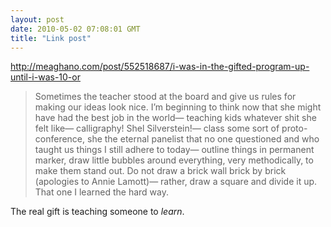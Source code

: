 ```yaml
---
layout: post
date: 2010-05-02 07:08:01 GMT
title: "Link post"
---
```

<http://meaghano.com/post/552518687/i-was-in-the-gifted-program-up-until-i-was-10-or>

> Sometimes the teacher stood at the board and give us rules for making our ideas look nice. I’m beginning to think now that she might have had the best job in the world— teaching kids whatever shit she felt like— calligraphy! Shel Silverstein!— class some sort of proto-conference, she the eternal panelist that no one questioned and who taught us things I still adhere to today— outline things in permanent marker, draw little bubbles around everything, very methodically, to make them stand out. Do not draw a brick wall brick by brick (apologies to Annie Lamott)— rather, draw a square and divide it up. That one I learned the hard way.

The real gift is teaching someone to _learn_.